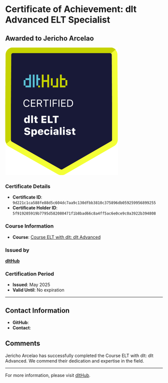 
# Certificate of Achievement: dlt Advanced ELT Specialist

## Awarded to **Jericho Arcelao**

![Course Image](../badges/dlt_ELT_specialist.png)

### Certificate Details
- **Certificate ID**: `9d221c1ca588fe88d5c604dc7aa9c130dfbb3810c375896db059259956899255`
- **Certificate Holder ID**: `5f919205919b7795d582080471f1b8bad66c8a4ff5ac6e0ce9c0a3922b394808`

### Course Information
- **Course**: [Course ELT with dlt: dlt Advanced](https://github.com/dlt-hub/dlthub-education/tree/main/courses/dlt_advanced_2025)

### Issued by
[**dltHub**](https://dlthub.com/) 

### Certification Period
- **Issued**: May 2025
- **Valid Until**: No expiration

---

## Contact Information
- **GitHub**: 
- **Contact**: 

## Comments
Jericho Arcelao has successfully completed the Course ELT with dlt: dlt Advanced. We commend their dedication and expertise in the field.

---

For more information, please visit [dltHub](https://dlthub.com/).
    